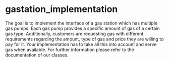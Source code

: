 gastation_implementation
========================

The goal is to implement the interface of a gas station which has multiple gas pumps. Each  gas pump provides a specific amount of gas of a certain gas type.  Additionally, customers are requesting gas with different requirements regarding the  amount, type of gas and price they are willing to pay for it. Your implementation has to  take all this into account and serve gas when available. For further information please refer to the   documentation of our classes.
